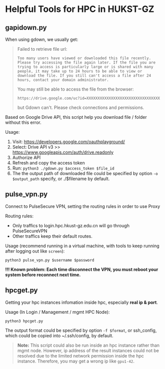 # Helpful Tools for HPC in HUKST-GZ

## gapidown.py

When using gdown, we usually get:

> Failed to retrieve file url:
>
>     Too many users have viewed or downloaded this file recently. Please try accessing the file again later. If the file you are trying to access is particularly large or is shared with many people, it may take up to 24 hours to be able to view or download the file. If you still can't access a file after 24 hours, contact your domain administrator.
>
> You may still be able to access the file from the browser:
>
>     https://drive.google.com/uc?id=XXXXXXXXXXXXXXXXXXXXXXXXXXXXXXXXX
>
> but Gdown can't. Please check connections and permissions.

Based on Google Drive API, this script help you download file / folder without this error.

Usage:

1. Visit: https://developers.google.com/oauthplayground/
2. Select: Drive API v3 >> https://www.googleapis.com/auth/drive.readonly
3. Authorize API
4. Refresh and copy the access token
5. Run: `python3 ./gdown.py $access_token $file_id`
6. The the output path of downloaded file could be specified by option `-o $output_path` specify, or ./$filename by default.

## pulse_vpn.py

Connect to PulseSecure VPN, setting the routing rules in order to use Proxy

Routing rules:
- Only traffics to login.hpc.hkust-gz.edu.cn will go through PulseSecureVPN
- Other traffics keep their default routes.

Usage (recommend running in a virtual machine, with tools to keep running after logging out like `screen`):

`python3 pulse_vpn.py $username $password`

**!!! Known problem: Each time disconnect the VPN, you must reboot your system before reconnect next time.**

## hpcget.py

Getting your hpc instances infomation inside hpc, especially **real ip & port**.

Usage (In Login / Management / mgmt HPC Node):

`python3 hpcget.py`

The output format could be specified by option `-f $format`, or ssh_config, which could be copied into ~/.ssh/config, by default.

> **Note:**
> This script could also be run inside an hpc instance rather than mgmt node.
> However, ip address of the result instances could not be resolved due to the limited network permission inside the hpc instance.
> Therefore, you may get a wrong ip like `gpu1-42`.
